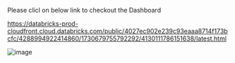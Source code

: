 Please clicl on below link to checkout the Dashboard

https://databricks-prod-cloudfront.cloud.databricks.com/public/4027ec902e239c93eaaa8714f173bcfc/4288994922414860/1730679755792292/4130111786151638/latest.html


![image](https://github.com/dg291996/Data-Engineering-Projects/assets/38010771/67a9d020-a55d-4ebc-adae-4cbe23629097)
